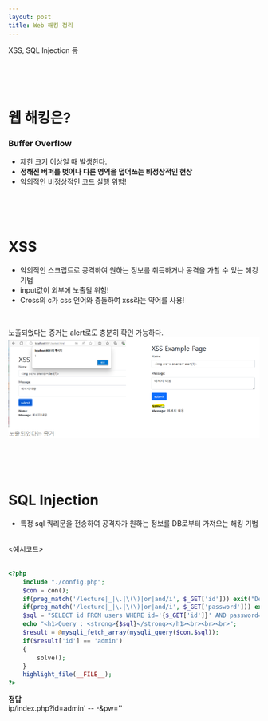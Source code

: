 ```yaml
---
layout: post
title: Web 해킹 정리
---
```


XSS, SQL Injection 등

<br><br><br>
# 웹 해킹은?
### Buffer Overflow
- 제한 크기 이상일 때 발생한다.<br>
- **정해진 버퍼를 벗어나 다른 영역을 덮어쓰는 비정상적인 현상**
- 악의적인 비정상적인 코드 실행 위험!

<br><br><br>

# XSS
- 악의적인 스크립트로 공격하여 원하는 정보를 취득하거나 공격을 가할 수 있는 해킹 기법
- input값이 외부에 노출될 위험!
- Cross의 c가 css 언어와 충돌하여 xss라는 약어를 사용!
<br>

노출되었다는 증거는 alert로도 충분히 확인 가능하다.
![xss](../images/post-img/web해킹/image.png)
<br>

<br><br><br>

# SQL Injection
- 특정 sql 쿼리문을 전송하여 공격자가 원하는 정보를 DB로부터 가져오는 해킹 기법
<br><br>

<예시코드>
```php

<?php
    include "./config.php";
    $con = con();
    if(preg_match('/lecture|_|\.|\(\)|or|and/i', $_GET['id'])) exit("Detected!");
    if(preg_match('/lecture|_|\.|\(\)|or|and/i', $_GET['password'])) exit("Detected!");
    $sql = "SELECT id FROM users WHERE id='{$_GET['id']}' AND password='{$_GET['password']}'";
    echo "<h1>Query : <strong>{$sql}</strong></h1><br><br><br>";
    $result = @mysqli_fetch_array(mysqli_query($con,$sql));
    if($result['id'] == 'admin')
    {
        solve();
    }
    highlight_file(__FILE__);
?>
```
**정답**<br>
ip/index.php?id=admin' -- -&pw=''
<br>

